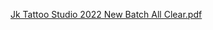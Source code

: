 [Jk Tattoo Studio 2022 New Batch All Clear.pdf](https://github.com/gayanfernando/gg/files/8259408/Jk.Tattoo.Studio.2022.New.Batch.All.Clear.pdf)
